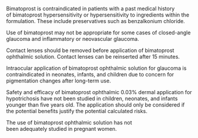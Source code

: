 Bimatoprost is contraindicated in patients with a past medical history of bimatoprost hypersensitivity or hypersensitivity to ingredients within the formulation. These include preservatives such as benzalkonium chloride.

Use of bimatoprost may not be appropriate for some cases of closed-angle glaucoma and inflammatory or neovascular glaucoma.

Contact lenses should be removed before application of bimatoprost ophthalmic solution. Contact lenses can be reinserted after 15 minutes.

Intraocular application of bimatoprost ophthalmic solution for glaucoma is contraindicated in neonates, infants, and children due to concern for pigmentation changes after long-term use.

Safety and efficacy of bimatoprost ophthalmic 0.03% dermal application for hypotrichosis have not been studied in children, neonates, and infants younger than five years old. The application should only be considered if the potential benefits justify the potential calculated risks.

The use of bimatoprost ophthalmic solution has not been adequately studied in pregnant women.